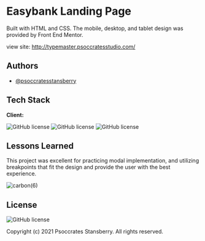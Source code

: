 
# Easybank Landing Page

Built with HTML and CSS. The mobile, desktop, and tablet design was provided by Front End
Mentor.

view site: http://typemaster.psoccratesstudio.com/

## Authors

- [@psoccratesstansberry](https://github.com/Psoccrates)


## Tech Stack

**Client:** 

![GitHub license](https://img.shields.io/badge/HTML5-darkblue?style=for-the-badge&logo=html5&logoColor=white) ![GitHub license](https://img.shields.io/badge/CSS3-darkblue?style=for-the-badge&logo=css3&logoColor=white) ![GitHub license](https://img.shields.io/badge/JavaScript-darkblue?style=for-the-badge&logo=javascript&logoColor=white) 
## Lessons Learned

This project was excellent for practicing modal implementation, and utilizing breakpoints that fit the design and provide the user with the best experience. 


![carbon(6)](https://user-images.githubusercontent.com/90261947/144913204-b4d46caa-edd2-4526-adf6-e02a405d0789.png)


## License


![GitHub license](https://img.shields.io/badge/license-MIT-orange)

Copyright (c) 2021 Psoccrates Stansberry. All rights reserved. 
